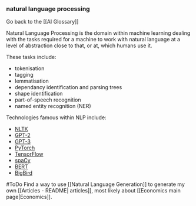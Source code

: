 ### natural language processing

Go back to the [[AI Glossary]]


Natural Language Processing is the domain within machine learning dealing with the tasks required for a machine to work with natural language at a level of abstraction close to that, or at, which humans use it. 

These tasks include:

- tokenisation
- tagging
- lemmatisation
- dependancy identification and parsing trees
- shape identification
- part-of-speech recognition
- named entity recognition (NER)

Technologies famous within NLP include:
- [NLTK](https://www.nltk.org/)
- [GPT-2](https://openai.com/blog/gpt-2-1-5b-release/)
- [GPT-3](https://arxiv.org/abs/2005.14165)
- [PyTorch](https://pytorch.org/)
- [TensorFlow](https://www.tensorflow.org/)
- [spaCy](https://spacy.io/)
- [BERT](https://ai.googleblog.com/2018/11/open-sourcing-bert-state-of-art-pre.html)
- [BigBird](https://arxiv.org/abs/2007.14062)

#ToDo Find a way to use [[Natural Language Generation]] to generate my own [[Articles - README| articles]], most likely about [[Economics main page|Economics]].
